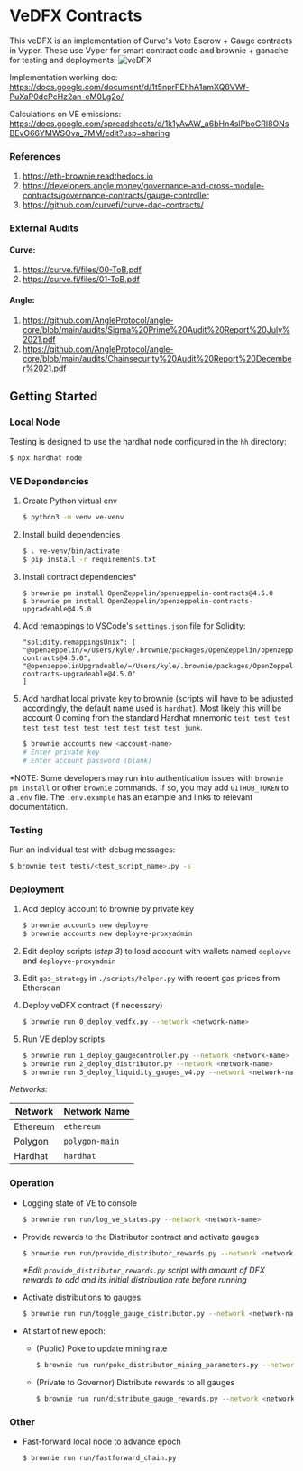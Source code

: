 # VeDFX Contracts

This veDFX is an implementation of Curve's Vote Escrow + Gauge contracts in Vyper. These use Vyper
for smart contract code and brownie + ganache for testing and deployments.
![veDFX](https://user-images.githubusercontent.com/25423613/178617916-680ef134-c076-4e9b-a946-c26b557d27f5.png)

Implementation working doc: https://docs.google.com/document/d/1t5nprPEhhA1amXQ8VWf-PuXaP0dcPcHz2an-eM0Lg2o/

Calculations on VE emissions: https://docs.google.com/spreadsheets/d/1k1yAvAW_a6bHn4slPboGRl8ONsBEvO66YMWSOva_7MM/edit?usp=sharing

### References

1. https://eth-brownie.readthedocs.io
2. https://developers.angle.money/governance-and-cross-module-contracts/governance-contracts/gauge-controller
3. https://github.com/curvefi/curve-dao-contracts/

### External Audits

#### Curve:

1. https://curve.fi/files/00-ToB.pdf
2. https://curve.fi/files/01-ToB.pdf

#### Angle:

1. https://github.com/AngleProtocol/angle-core/blob/main/audits/Sigma%20Prime%20Audit%20Report%20July%2021.pdf
2. https://github.com/AngleProtocol/angle-core/blob/main/audits/Chainsecurity%20Audit%20Report%20December%2021.pdf

## Getting Started

### Local Node

Testing is designed to use the hardhat node configured in the `hh` directory:

```bash
$ npx hardhat node
```

### VE Dependencies

1. Create Python virtual env

   ```bash
   $ python3 -m venv ve-venv
   ```

2. Install build dependencies

   ```bash
   $ . ve-venv/bin/activate
   $ pip install -r requirements.txt
   ```

3. Install contract dependencies\*

   ```
   $ brownie pm install OpenZeppelin/openzeppelin-contracts@4.5.0
   $ brownie pm install OpenZeppelin/openzeppelin-contracts-upgradeable@4.5.0
   ```

4. Add remappings to VSCode's `settings.json` file for Solidity:

   ```
   "solidity.remappingsUnix": [
   "@openzeppelin/=/Users/kyle/.brownie/packages/OpenZeppelin/openzeppelin-contracts@4.5.0",
   "@openzeppelinUpgradeable/=/Users/kyle/.brownie/packages/OpenZeppelin/openzeppelin-contracts-upgradeable@4.5.0"
   ]
   ```

5. Add hardhat local private key to brownie (scripts will have to be adjusted accordingly, the default name used is `hardhat`). Most likely this will be account 0 coming from the standard Hardhat mnemonic `test test test test test test test test test test test junk`.

   ```bash
   $ brownie accounts new <account-name>
   # Enter private key
   # Enter account password (blank)
   ```

\*NOTE: Some developers may run into authentication issues with `brownie pm install` or other `brownie` commands. If so, you may add `GITHUB_TOKEN` to a `.env` file. The `.env.example` has an example and links to relevant documentation.

### Testing

Run an individual test with debug messages:

```bash
$ brownie test tests/<test_script_name>.py -s
```

### Deployment

1. Add deploy account to brownie by private key

   ```bash
   $ brownie accounts new deployve
   $ brownie accounts new deployve-proxyadmin
   ```

2. Edit deploy scripts (_step 3_) to load account with wallets named `deployve` and `deployve-proxyadmin`

3. Edit `gas_strategy` in `./scripts/helper.py` with recent gas prices from Etherscan

4. Deploy veDFX contract (if necessary)

   ```bash
   $ brownie run 0_deploy_vedfx.py --network <network-name>
   ```

5. Run VE deploy scripts

   ```bash
   $ brownie run 1_deploy_gaugecontroller.py --network <network-name>
   $ brownie run 2_deploy_distributor.py --network <network-name>
   $ brownie run 3_deploy_liquidity_gauges_v4.py --network <network-name>
   ```

_Networks:_

| Network  | Network Name   |
| -------- | -------------- |
| Ethereum | `ethereum`     |
| Polygon  | `polygon-main` |
| Hardhat  | `hardhat`      |

### Operation

- Logging state of VE to console

  ```bash
  $ brownie run run/log_ve_status.py --network <network-name>
  ```

- Provide rewards to the Distributor contract and activate gauges

  ```bash
  $ brownie run run/provide_distributor_rewards.py --network <network-name>
  ```

  _\*Edit `provide_distributor_rewards.py` script with amount of DFX rewards to add and its initial distribution rate before running_

- Activate distributions to gauges

  ```bash
  $ brownie run run/toggle_gauge_distributor.py --network <network-name>
  ```

- At start of new epoch:

  - (Public) Poke to update mining rate

    ```bash
    $ brownie run run/poke_distributor_mining_parameters.py --network <network-name>
    ```

  - (Private to Governor) Distribute rewards to all gauges

    ```bash
    $ brownie run run/distribute_gauge_rewards.py --network <network-name>
    ```

### Other

- Fast-forward local node to advance epoch

  ```bash
  $ brownie run run/fastforward_chain.py
  ```
